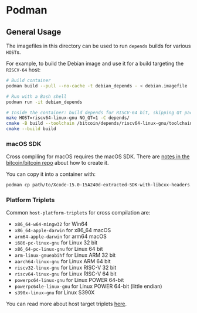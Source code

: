 # Podman

## General Usage

The imagefiles in this directory can be used to run `depends` builds for various `HOST`s.

For example, to build the Debian image and use it for a build targeting the `RISCV-64` host:

```bash
# Build container
podman build --pull --no-cache -t debian_depends - < debian.imagefile

# Run with a Bash shell
podman run -it debian_depends

# Inside the container: build depends for RISCV-64 bit, skipping Qt packages
make HOST=riscv64-linux-gnu NO_QT=1 -C depends/
cmake -B build --toolchain /bitcoin/depends/riscv64-linux-gnu/toolchain.cmake
cmake --build build
```

### macOS SDK
Cross compiling for macOS requires the macOS SDK.
There are [notes in the bitcoin/bitcoin repo](https://github.com/bitcoin/bitcoin/tree/master/contrib/macdeploy#sdk-extraction) about how to create it.

You can copy it into a container with:
```bash
podman cp path/to/Xcode-15.0-15A240d-extracted-SDK-with-libcxx-headers.tar.gz <container_name>:bitcoin/depends/SDKs
```

### Platform Triplets
Common `host-platform-triplets` for cross compilation are:

- `x86_64-w64-mingw32` for Win64
- `x86_64-apple-darwin` for x86_64 macOS
- `arm64-apple-darwin` for arm64 macOS
- `i686-pc-linux-gnu` for Linux 32 bit
- `x86_64-pc-linux-gnu` for Linux 64 bit
- `arm-linux-gnueabihf` for Linux ARM 32 bit
- `aarch64-linux-gnu` for Linux ARM 64 bit
- `riscv32-linux-gnu` for Linux RISC-V 32 bit
- `riscv64-linux-gnu` for Linux RISC-V 64 bit
- `powerpc64-linux-gnu` for Linux POWER 64-bit
- `powerpc64le-linux-gnu` for Linux POWER 64-bit (little endian)
- `s390x-linux-gnu` for Linux S390X

You can read more about host target triplets [here](https://www.gnu.org/software/autoconf/manual/html_node/Specifying-Target-Triplets.html).
